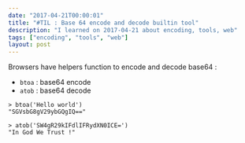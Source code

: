 ```yaml
---
date: "2017-04-21T00:00:01"
title: "#TIL : Base 64 encode and decode builtin tool"
description: "I learned on 2017-04-21 about encoding, tools, web"
tags: ["encoding", "tools", "web"]
layout: post
---
```



Browsers have helpers function to encode and decode base64 :

- `btoa` : base64 encode
- `atob` : base64 decode

```
> btoa('Hello world')
"SGVsbG8gV29ybGQgIQ=="

> atob('SW4gR29kIFdlIFRydXN0ICE=')
"In God We Trust !"
```
